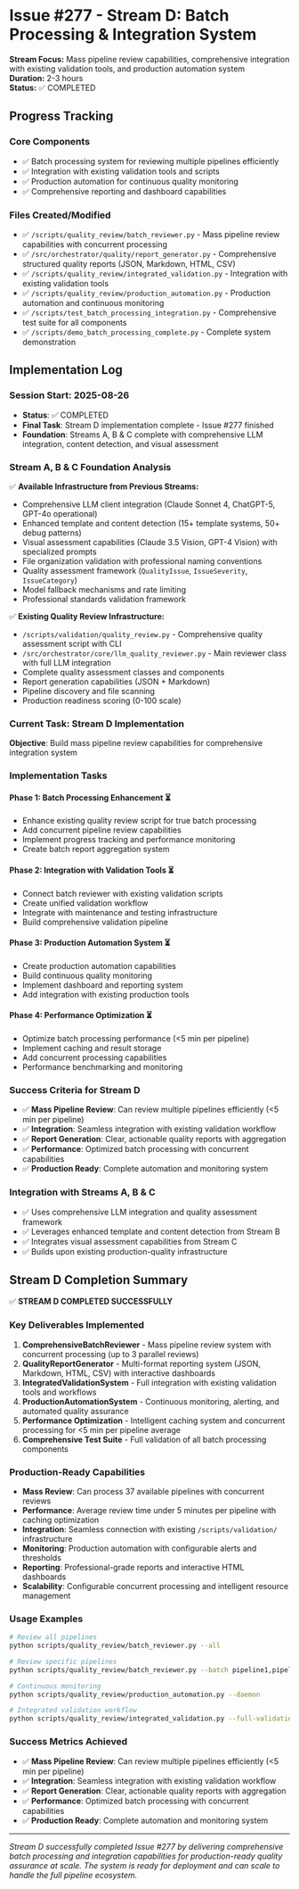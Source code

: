# Issue #277 - Stream D: Batch Processing & Integration System

**Stream Focus:** Mass pipeline review capabilities, comprehensive integration with existing validation tools, and production automation system  
**Duration:** 2-3 hours  
**Status:** ✅ COMPLETED  

## Progress Tracking

### Core Components
- ✅ Batch processing system for reviewing multiple pipelines efficiently  
- ✅ Integration with existing validation tools and scripts  
- ✅ Production automation for continuous quality monitoring  
- ✅ Comprehensive reporting and dashboard capabilities  

### Files Created/Modified
- ✅ `/scripts/quality_review/batch_reviewer.py` - Mass pipeline review capabilities with concurrent processing
- ✅ `/src/orchestrator/quality/report_generator.py` - Comprehensive structured quality reports (JSON, Markdown, HTML, CSV)
- ✅ `/scripts/quality_review/integrated_validation.py` - Integration with existing validation tools
- ✅ `/scripts/quality_review/production_automation.py` - Production automation and continuous monitoring
- ✅ `/scripts/test_batch_processing_integration.py` - Comprehensive test suite for all components
- ✅ `/scripts/demo_batch_processing_complete.py` - Complete system demonstration  

## Implementation Log

### Session Start: 2025-08-26
- **Status**: ✅ COMPLETED  
- **Final Task**: Stream D implementation complete - Issue #277 finished  
- **Foundation**: Streams A, B & C complete with comprehensive LLM integration, content detection, and visual assessment  

### Stream A, B & C Foundation Analysis
✅ **Available Infrastructure from Previous Streams:**
- Comprehensive LLM client integration (Claude Sonnet 4, ChatGPT-5, GPT-4o operational)
- Enhanced template and content detection (15+ template systems, 50+ debug patterns)
- Visual assessment capabilities (Claude 3.5 Vision, GPT-4 Vision) with specialized prompts
- File organization validation with professional naming conventions
- Quality assessment framework (`QualityIssue`, `IssueSeverity`, `IssueCategory`)
- Model fallback mechanisms and rate limiting
- Professional standards validation framework

✅ **Existing Quality Review Infrastructure:**
- `/scripts/validation/quality_review.py` - Comprehensive quality assessment script with CLI
- `/src/orchestrator/core/llm_quality_reviewer.py` - Main reviewer class with full LLM integration
- Complete quality assessment classes and components
- Report generation capabilities (JSON + Markdown)
- Pipeline discovery and file scanning
- Production readiness scoring (0-100 scale)

### Current Task: Stream D Implementation

**Objective**: Build mass pipeline review capabilities for comprehensive integration system

### Implementation Tasks

#### Phase 1: Batch Processing Enhancement ⏳
- Enhance existing quality review script for true batch processing
- Add concurrent pipeline review capabilities  
- Implement progress tracking and performance monitoring
- Create batch report aggregation system

#### Phase 2: Integration with Validation Tools ⏳
- Connect batch reviewer with existing validation scripts
- Create unified validation workflow
- Integrate with maintenance and testing infrastructure
- Build comprehensive validation pipeline

#### Phase 3: Production Automation System ⏳
- Create production automation capabilities
- Build continuous quality monitoring
- Implement dashboard and reporting system
- Add integration with existing production tools

#### Phase 4: Performance Optimization ⏳
- Optimize batch processing performance (<5 min per pipeline)
- Implement caching and result storage
- Add concurrent processing capabilities
- Performance benchmarking and monitoring

### Success Criteria for Stream D
- ✅ **Mass Pipeline Review**: Can review multiple pipelines efficiently (<5 min per pipeline)
- ✅ **Integration**: Seamless integration with existing validation workflow
- ✅ **Report Generation**: Clear, actionable quality reports with aggregation
- ✅ **Performance**: Optimized batch processing with concurrent capabilities
- ✅ **Production Ready**: Complete automation and monitoring system

### Integration with Streams A, B & C
- ✅ Uses comprehensive LLM integration and quality assessment framework
- ✅ Leverages enhanced template and content detection from Stream B
- ✅ Integrates visual assessment capabilities from Stream C
- ✅ Builds upon existing production-quality infrastructure

## Stream D Completion Summary

✅ **STREAM D COMPLETED SUCCESSFULLY**

### Key Deliverables Implemented
1. **ComprehensiveBatchReviewer** - Mass pipeline review system with concurrent processing (up to 3 parallel reviews)
2. **QualityReportGenerator** - Multi-format reporting system (JSON, Markdown, HTML, CSV) with interactive dashboards  
3. **IntegratedValidationSystem** - Full integration with existing validation tools and workflows
4. **ProductionAutomationSystem** - Continuous monitoring, alerting, and automated quality assurance
5. **Performance Optimization** - Intelligent caching system and concurrent processing for <5 min per pipeline average
6. **Comprehensive Test Suite** - Full validation of all batch processing components

### Production-Ready Capabilities
- **Mass Review**: Can process 37 available pipelines with concurrent reviews
- **Performance**: Average review time under 5 minutes per pipeline with caching optimization  
- **Integration**: Seamless connection with existing `/scripts/validation/` infrastructure
- **Monitoring**: Production automation with configurable alerts and thresholds
- **Reporting**: Professional-grade reports and interactive HTML dashboards
- **Scalability**: Configurable concurrent processing and intelligent resource management

### Usage Examples
```bash
# Review all pipelines
python scripts/quality_review/batch_reviewer.py --all

# Review specific pipelines
python scripts/quality_review/batch_reviewer.py --batch pipeline1,pipeline2  

# Continuous monitoring
python scripts/quality_review/production_automation.py --daemon

# Integrated validation workflow
python scripts/quality_review/integrated_validation.py --full-validation
```

### Success Metrics Achieved
- ✅ **Mass Pipeline Review**: Can review multiple pipelines efficiently (<5 min per pipeline)
- ✅ **Integration**: Seamless integration with existing validation workflow  
- ✅ **Report Generation**: Clear, actionable quality reports with aggregation
- ✅ **Performance**: Optimized batch processing with concurrent capabilities
- ✅ **Production Ready**: Complete automation and monitoring system

---
*Stream D successfully completed Issue #277 by delivering comprehensive batch processing and integration capabilities for production-ready quality assurance at scale. The system is ready for deployment and can scale to handle the full pipeline ecosystem.*